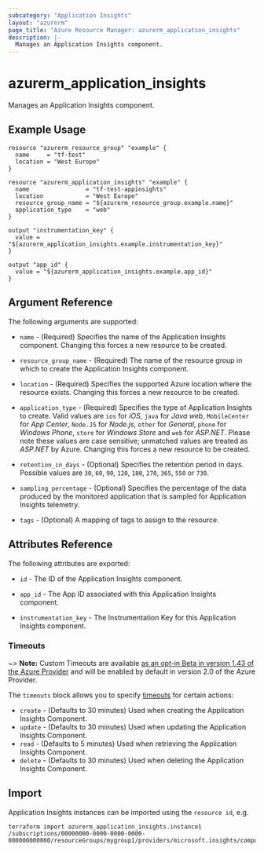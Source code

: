 ```yaml
---
subcategory: "Application Insights"
layout: "azurerm"
page_title: "Azure Resource Manager: azurerm_application_insights"
description: |-
  Manages an Application Insights component.
---
```


# azurerm_application_insights

Manages an Application Insights component.

## Example Usage

```hcl
resource "azurerm_resource_group" "example" {
  name     = "tf-test"
  location = "West Europe"
}

resource "azurerm_application_insights" "example" {
  name                = "tf-test-appinsights"
  location            = "West Europe"
  resource_group_name = "${azurerm_resource_group.example.name}"
  application_type    = "web"
}

output "instrumentation_key" {
  value = "${azurerm_application_insights.example.instrumentation_key}"
}

output "app_id" {
  value = "${azurerm_application_insights.example.app_id}"
}
```

## Argument Reference

The following arguments are supported:

* `name` - (Required) Specifies the name of the Application Insights component. Changing this forces a
    new resource to be created.

* `resource_group_name` - (Required) The name of the resource group in which to
    create the Application Insights component.

* `location` - (Required) Specifies the supported Azure location where the resource exists. Changing this forces a new resource to be created.

* `application_type` - (Required) Specifies the type of Application Insights to create. Valid values are `ios` for _iOS_, `java` for _Java web_, `MobileCenter` for _App Center_, `Node.JS` for _Node.js_, `other` for _General_, `phone` for _Windows Phone_, `store` for _Windows Store_ and `web` for _ASP.NET_. Please note these values are case sensitive; unmatched values are treated as _ASP.NET_ by Azure. Changing this forces a new resource to be created.

* `retention_in_days` - (Optional) Specifies the retention period in days. Possible values are `30`, `60`, `90`, `120`, `180`, `270`, `365`, `550` or `730`.

* `sampling_percentage` - (Optional) Specifies the percentage of the data produced by the monitored application that is sampled for Application Insights telemetry.

* `tags` - (Optional) A mapping of tags to assign to the resource.

## Attributes Reference

The following attributes are exported:

* `id` - The ID of the Application Insights component.

* `app_id` - The App ID associated with this Application Insights component.

* `instrumentation_key` - The Instrumentation Key for this Application Insights component.

### Timeouts

~> **Note:** Custom Timeouts are available [as an opt-in Beta in version 1.43 of the Azure Provider](/docs/providers/azurerm/guides/2.0-beta.html) and will be enabled by default in version 2.0 of the Azure Provider.

The `timeouts` block allows you to specify [timeouts](https://www.terraform.io/docs/configuration/resources.html#timeouts) for certain actions:

* `create` - (Defaults to 30 minutes) Used when creating the Application Insights Component.
* `update` - (Defaults to 30 minutes) Used when updating the Application Insights Component.
* `read` - (Defaults to 5 minutes) Used when retrieving the Application Insights Component.
* `delete` - (Defaults to 30 minutes) Used when deleting the Application Insights Component.

## Import

Application Insights instances can be imported using the `resource id`, e.g.

```shell
terraform import azurerm_application_insights.instance1 /subscriptions/00000000-0000-0000-0000-000000000000/resourceGroups/mygroup1/providers/microsoft.insights/components/instance1
```
